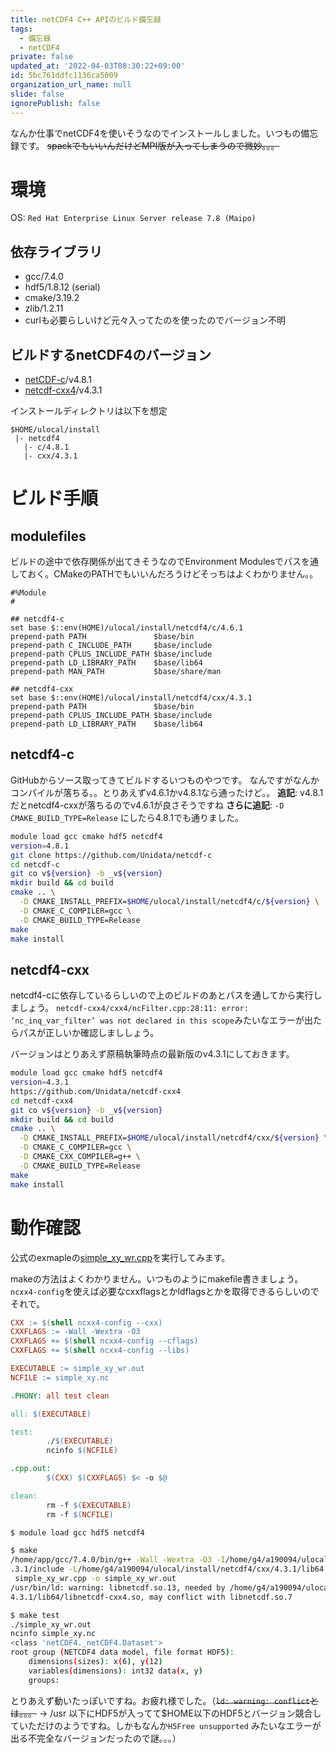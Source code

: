 ```yaml
---
title: netCDF4 C++ APIのビルド備忘録
tags:
  - 備忘録
  - netCDF4
private: false
updated_at: '2022-04-03T08:30:22+09:00'
id: 5bc761ddfc1136ca5009
organization_url_name: null
slide: false
ignorePublish: false
---
```

なんか仕事でnetCDF4を使いそうなのでインストールしました。いつもの備忘録です。
~~spackでもいいんだけどMPI版が入ってしまうので微妙。。。~~

# 環境
OS: `Red Hat Enterprise Linux Server release 7.8 (Maipo)`

## 依存ライブラリ
- gcc/7.4.0
- hdf5/1.8.12 (serial)
- cmake/3.19.2
- zlib/1.2.11
- curlも必要らしいけど元々入ってたのを使ったのでバージョン不明

## ビルドするnetCDF4のバージョン
- [netCDF-c](https://github.com/Unidata/netcdf-c)/v4.8.1
- [netcdf-cxx4](https://github.com/Unidata/netcdf-cxx4)/v4.3.1

インストールディレクトリは以下を想定
```
$HOME/ulocal/install
 |- netcdf4
   |- c/4.8.1
   |- cxx/4.3.1
```

# ビルド手順

## modulefiles
ビルドの途中で依存関係が出てきそうなのでEnvironment Modulesでパスを通しておく。CMakeのPATHでもいいんだろうけどそっちはよくわかりません。。

```tcl:netcdf4
#%Module
#

## netcdf4-c
set base $::env(HOME)/ulocal/install/netcdf4/c/4.6.1
prepend-path PATH               $base/bin
prepend-path C_INCLUDE_PATH     $base/include
prepend-path CPLUS_INCLUDE_PATH $base/include
prepend-path LD_LIBRARY_PATH    $base/lib64
prepend-path MAN_PATH           $base/share/man

## netcdf4-cxx
set base $::env(HOME)/ulocal/install/netcdf4/cxx/4.3.1
prepend-path PATH               $base/bin
prepend-path CPLUS_INCLUDE_PATH $base/include
prepend-path LD_LIBRARY_PATH    $base/lib64
```

## netcdf4-c
GitHubからソース取ってきてビルドするいつものやつです。
なんですがなんかコンパイルが落ちる。。とりあえずv4.6.1かv4.8.1なら通ったけど。。
**追記**: v4.8.1だとnetcdf4-cxxが落ちるのでv4.6.1が良さそうですね
**さらに追記**: `-D CMAKE_BUILD_TYPE=Release` にしたら4.8.1でも通りました。

```bash
module load gcc cmake hdf5 netcdf4
version=4.8.1
git clone https://github.com/Unidata/netcdf-c
cd netcdf-c
git co v${version} -b _v${version}
mkdir build && cd build
cmake .. \
  -D CMAKE_INSTALL_PREFIX=$HOME/ulocal/install/netcdf4/c/${version} \
  -D CMAKE_C_COMPILER=gcc \
  -D CMAKE_BUILD_TYPE=Release
make
make install
```

## netcdf4-cxx
netcdf4-cに依存しているらしいので上のビルドのあとパスを通してから実行しましょう。
`netcdf-cxx4/cxx4/ncFilter.cpp:28:11: error: ‘nc_inq_var_filter’ was not declared in this scope`みたいなエラーが出たらパスが正しいか確認しまししょう。

バージョンはとりあえず原稿執筆時点の最新版のv4.3.1にしておきます。
```bash
module load gcc cmake hdf5 netcdf4
version=4.3.1
https://github.com/Unidata/netcdf-cxx4
cd netcdf-cxx4
git co v${version} -b _v${version}
mkdir build && cd build
cmake .. \
  -D CMAKE_INSTALL_PREFIX=$HOME/ulocal/install/netcdf4/cxx/${version} \
  -D CMAKE_C_COMPILER=gcc \
  -D CMAKE_CXX_COMPILER=g++ \
  -D CMAKE_BUILD_TYPE=Release
make
make install
```

# 動作確認
公式のexmapleの[simple_xy_wr.cpp](http://unidata.github.io/netcdf-cxx4/simple__xy__wr_8cpp_source.html)を実行してみます。

makeの方法はよくわかりません。いつものようにmakefile書きましょう。
`ncxx4-config`を使えば必要なcxxflagsとかldflagsとかを取得できるらしいのでそれで。
```makefile
CXX := $(shell ncxx4-config --cxx)
CXXFLAGS := -Wall -Wextra -O3
CXXFLAGS += $(shell ncxx4-config --cflags)
CXXFLAGS += $(shell ncxx4-config --libs)

EXECUTABLE := simple_xy_wr.out
NCFILE := simple_xy.nc

.PHONY: all test clean

all: $(EXECUTABLE)

test:
        ./$(EXECUTABLE)
        ncinfo $(NCFILE)

.cpp.out:
        $(CXX) $(CXXFLAGS) $< -o $@

clean:
        rm -f $(EXECUTABLE)
        rm -f $(NCFILE)
```

```bash
$ module load gcc hdf5 netcdf4

$ make
/home/app/gcc/7.4.0/bin/g++ -Wall -Wextra -O3 -I/home/g4/a190094/ulocal/install/netcdf4/cxx/4
.3.1/include -L/home/g4/a190094/ulocal/install/netcdf4/cxx/4.3.1/lib64 -lnetcdf-cxx4 -lnetcdf
 simple_xy_wr.cpp -o simple_xy_wr.out
/usr/bin/ld: warning: libnetcdf.so.13, needed by /home/g4/a190094/ulocal/install/netcdf4/cxx/
4.3.1/lib64/libnetcdf-cxx4.so, may conflict with libnetcdf.so.7

$ make test
./simple_xy_wr.out
ncinfo simple_xy.nc
<class 'netCDF4._netCDF4.Dataset'>
root group (NETCDF4 data model, file format HDF5):
    dimensions(sizes): x(6), y(12)
    variables(dimensions): int32 data(x, y)
    groups: 
```

とりあえず動いたっぽいですね。お疲れ様でした。（~~`ld: warning: conflict`とは。。。~~ → /usr 以下にHDF5が入ってて$HOME以下のHDF5とバージョン競合していただけのようですね。しかもなんか`H5Free unsupported` みたいなエラーが出る不完全なバージョンだったので謎。。。）

